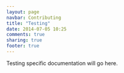 ```yaml
---
layout: page
navbar: Contributing
title: "Testing"
date: 2014-07-05 10:25
comments: true
sharing: true
footer: true
---
```


Testing specific documentation will go here.